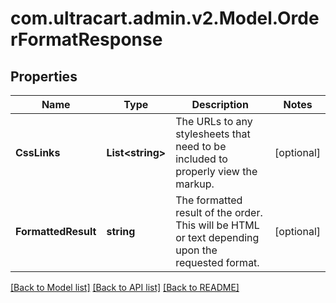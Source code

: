 
# com.ultracart.admin.v2.Model.OrderFormatResponse

## Properties

Name | Type | Description | Notes
------------ | ------------- | ------------- | -------------
**CssLinks** | **List&lt;string&gt;** | The URLs to any stylesheets that need to be included to properly view the markup. | [optional] 
**FormattedResult** | **string** | The formatted result of the order.  This will be HTML or text depending upon the requested format. | [optional] 

[[Back to Model list]](../README.md#documentation-for-models)
[[Back to API list]](../README.md#documentation-for-api-endpoints)
[[Back to README]](../README.md)

